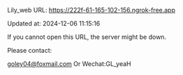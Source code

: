 Lily_web URL: https://222f-61-165-102-156.ngrok-free.app

Updated at: 2024-12-06 11:15:16

If you cannot open this URL, the server might be down.

Please contact: 

goley04@foxmail.com Or Wechat:GL_yeaH